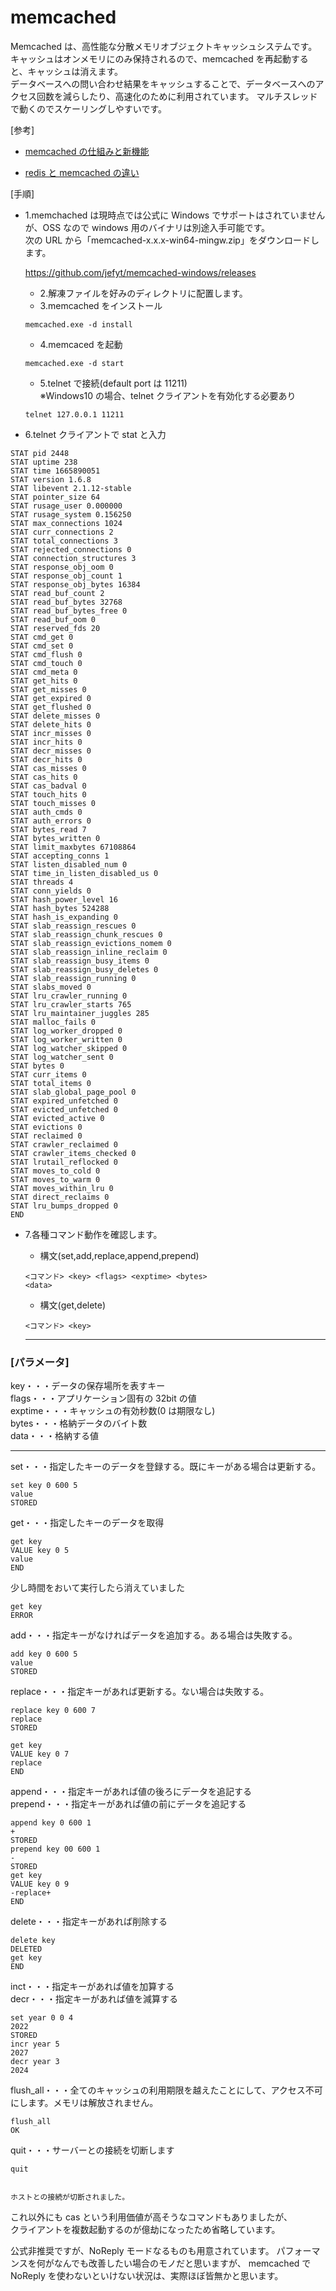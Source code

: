 # memcached

Memcached は、高性能な分散メモリオブジェクトキャッシュシステムです。キャッシュはオンメモリにのみ保持されるので、memcached を再起動すると、キャッシュは消えます。  
データベースへの問い合わせ結果をキャッシュすることで、データベースへのアクセス回数を減らしたり、高速化のために利用されています。
マルチスレッドで動くのでスケーリングしやすいです。

[参考]

- [memcached の仕組みと新機能](https://atmarkit.itmedia.co.jp/ait/articles/0807/30/news124_2.html)

* [redis と memcached の違い](https://yakst.com/ja/posts/3243)

[手順]

- 1.memchached は現時点では公式に Windows でサポートはされていませんが、OSS なので windows 用のバイナリは別途入手可能です。  
   次の URL から「memcached-x.x.x-win64-mingw.zip」をダウンロードします。

  https://github.com/jefyt/memcached-windows/releases

  - 2.解凍ファイルを好みのディレクトリに配置します。
  - 3.memcached をインストール

  ```
  memcached.exe -d install
  ```

  - 4.memcaced を起動

  ```
  memcached.exe -d start
  ```

  - 5.telnet で接続(default port は 11211)  
    ※Windows10 の場合、telnet クライアントを有効化する必要あり

  ```
  telnet 127.0.0.1 11211
  ```

* 6.telnet クライアントで stat と入力

```
STAT pid 2448
STAT uptime 238
STAT time 1665890051
STAT version 1.6.8
STAT libevent 2.1.12-stable
STAT pointer_size 64
STAT rusage_user 0.000000
STAT rusage_system 0.156250
STAT max_connections 1024
STAT curr_connections 2
STAT total_connections 3
STAT rejected_connections 0
STAT connection_structures 3
STAT response_obj_oom 0
STAT response_obj_count 1
STAT response_obj_bytes 16384
STAT read_buf_count 2
STAT read_buf_bytes 32768
STAT read_buf_bytes_free 0
STAT read_buf_oom 0
STAT reserved_fds 20
STAT cmd_get 0
STAT cmd_set 0
STAT cmd_flush 0
STAT cmd_touch 0
STAT cmd_meta 0
STAT get_hits 0
STAT get_misses 0
STAT get_expired 0
STAT get_flushed 0
STAT delete_misses 0
STAT delete_hits 0
STAT incr_misses 0
STAT incr_hits 0
STAT decr_misses 0
STAT decr_hits 0
STAT cas_misses 0
STAT cas_hits 0
STAT cas_badval 0
STAT touch_hits 0
STAT touch_misses 0
STAT auth_cmds 0
STAT auth_errors 0
STAT bytes_read 7
STAT bytes_written 0
STAT limit_maxbytes 67108864
STAT accepting_conns 1
STAT listen_disabled_num 0
STAT time_in_listen_disabled_us 0
STAT threads 4
STAT conn_yields 0
STAT hash_power_level 16
STAT hash_bytes 524288
STAT hash_is_expanding 0
STAT slab_reassign_rescues 0
STAT slab_reassign_chunk_rescues 0
STAT slab_reassign_evictions_nomem 0
STAT slab_reassign_inline_reclaim 0
STAT slab_reassign_busy_items 0
STAT slab_reassign_busy_deletes 0
STAT slab_reassign_running 0
STAT slabs_moved 0
STAT lru_crawler_running 0
STAT lru_crawler_starts 765
STAT lru_maintainer_juggles 285
STAT malloc_fails 0
STAT log_worker_dropped 0
STAT log_worker_written 0
STAT log_watcher_skipped 0
STAT log_watcher_sent 0
STAT bytes 0
STAT curr_items 0
STAT total_items 0
STAT slab_global_page_pool 0
STAT expired_unfetched 0
STAT evicted_unfetched 0
STAT evicted_active 0
STAT evictions 0
STAT reclaimed 0
STAT crawler_reclaimed 0
STAT crawler_items_checked 0
STAT lrutail_reflocked 0
STAT moves_to_cold 0
STAT moves_to_warm 0
STAT moves_within_lru 0
STAT direct_reclaims 0
STAT lru_bumps_dropped 0
END
```

- 7.各種コマンド動作を確認します。

  - 構文(set,add,replace,append,prepend)

  ```
  <コマンド> <key> <flags> <exptime> <bytes>
  <data>
  ```

  - 構文(get,delete)

  ```
  <コマンド> <key>
  ```

  ***

### [パラメータ]

key・・・データの保存場所を表すキー  
 flags・・・アプリケーション固有の 32bit の値  
 exptime・・・キャッシュの有効秒数(0 は期限なし)  
 bytes・・・格納データのバイト数  
 data・・・格納する値

---

set・・・指定したキーのデータを登録する。既にキーがある場合は更新する。

```
set key 0 600 5
value
STORED
```

get・・・指定したキーのデータを取得

```
get key
VALUE key 0 5
value
END
```

少し時間をおいて実行したら消えていました

```
get key
ERROR
```

add・・・指定キーがなければデータを追加する。ある場合は失敗する。

```
add key 0 600 5
value
STORED
```

replace・・・指定キーがあれば更新する。ない場合は失敗する。

```
replace key 0 600 7
replace
STORED

get key
VALUE key 0 7
replace
END
```

append・・・指定キーがあれば値の後ろにデータを追記する  
prepend・・・指定キーがあれば値の前にデータを追記する

```
append key 0 600 1
+
STORED
prepend key 00 600 1
-
STORED
get key
VALUE key 0 9
-replace+
END
```

delete・・・指定キーがあれば削除する

```
delete key
DELETED
get key
END
```

inct・・・指定キーがあれば値を加算する  
decr・・・指定キーがあれば値を減算する

```
set year 0 0 4
2022
STORED
incr year 5
2027
decr year 3
2024
```

flush_all・・・全てのキャッシュの利用期限を越えたことにして、アクセス不可にします。メモリは解放されません。

```
flush_all
OK
```

quit・・・サーバーとの接続を切断します

```
quit


ホストとの接続が切断されました。
```

これ以外にも cas という利用価値が高そうなコマンドもありましたが、  
クライアントを複数起動するのが億劫になったため省略しています。

公式非推奨ですが、NoReply モードなるものも用意されています。
パフォーマンスを何がなんでも改善したい場合のモノだと思いますが、
memcached で NoReply を使わないといけない状況は、実際ほぼ皆無かと思います。
